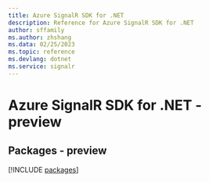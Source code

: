 ```yaml
---
title: Azure SignalR SDK for .NET
description: Reference for Azure SignalR SDK for .NET
author: sffamily
ms.author: zhshang
ms.data: 02/25/2023
ms.topic: reference
ms.devlang: dotnet
ms.service: signalr
---
```

# Azure SignalR SDK for .NET - preview
## Packages - preview
[!INCLUDE [packages](signalr-index.md)]